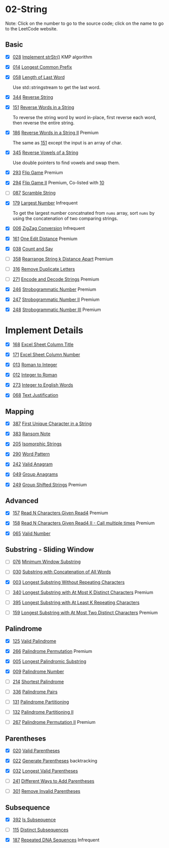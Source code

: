 # 02-String
Note: Click on the number to go to the source code; click on the name to go to the LeetCode website.

## Basic
- [x] [028](028_Implement_strStr().cpp) [Implement strStr()](https://leetcode.com/problems/implement-strstr/description/) KMP algorithm

- [x] [014](014_Longest_Common_Prefix.cpp) [Longest Common Prefix](https://leetcode.com/problems/longest-common-prefix/description/)

- [x] [058](058_Length_of_Last_Word.cpp) [Length of Last Word](https://leetcode.com/problems/length-of-last-word/description/)

    Use std::stringstream to get the last word.

- [x] [344](344_Reverse_String.cpp) [Reverse String](https://leetcode.com/problems/reverse-string/description/)

- [x] [151](151_Reverse_Words_in_a_String.cpp) [Reverse Words in a String](https://leetcode.com/problems/reverse-words-in-a-string/description/)

    To reverse the string word by word in-place, first reverse each word, then reverse the entire string.

- [x] [186](186_Reverse_Words_in_a_String_II.cpp) [Reverse Words in a String II](https://leetcode.com/problems/reverse-words-in-a-string-ii/description/) Premium

    The same as [151](151_Reverse_Words_in_a_String.cpp) except the input is an array of char.

- [x] [345](345_Reverse_Vowels_of_a_String.cpp) [Reverse Vowels of a String](https://leetcode.com/problems/reverse-vowels-of-a-string/description/)

    Use double pointers to find vowels and swap them.

- [x] [293](293_Flip_Game.cpp) [Flip Game](https://leetcode.com/problems/flip-game/description/) Premium

- [x] [294](294_Flip_Game_II.cpp) [Flip Game II](https://leetcode.com/problems/flip-game-ii/description/) Premium, Co-listed with [10](../10-Backtracking/README.md)

- [ ] [087](087_Scramble_String.cpp) [Scramble String](https://leetcode.com/problems/scramble-string/description/)

- [x] [179](179_Largest_Number.cpp) [Largest Number](https://leetcode.com/problems/largest-number/description/) Infrequent

     To get the largest number concatnated from `nums` array, sort `nums` by using the concatenation of two comparing strings.

- [x] [006](006_ZigZag_Conversion.cpp) [ZigZag Conversion](https://leetcode.com/problems/zigzag-conversion/description/) Infrequent

- [x] [161](161_One_Edit_Distance.cpp) [One Edit Distance](https://leetcode.com/problems/one-edit-distance/) Premium

- [x] [038](038_Count_and_Say.cpp) [Count and Say](https://leetcode.com/problems/count-and-say/description/)

- [ ] [358](358_Rearrange_String_k_Distance_Apart.cpp) [Rearrange String k Distance Apart](https://leetcode.com/problems/rearrange-string-k-distance-apart/description/) Premium

- [ ] [316](316_Remove_Duplicate_Letters.cpp) [Remove Duplicate Letters](https://leetcode.com/problems/remove-duplicate-letters/description/)

- [ ] [271](271_Encode_and_Decode_Strings.cpp) [Encode and Decode Strings](https://leetcode.com/problems/encode-and-decode-strings/description/) Premium

- [x] [246](246_Strobogrammatic_Number.cpp) [Strobogrammatic Number](https://leetcode.com/problems/strobogrammatic-number/description/) Premium

- [x] [247](247_Strobogrammatic_Number_II.cpp) [Strobogrammatic Number II](https://leetcode.com/problems/strobogrammatic-number-ii/description/) Premium

- [x] [248](248_Strobogrammatic_Number_III.cpp) [Strobogrammatic Number III](https://leetcode.com/problems/strobogrammatic-number-iii/description/) Premium


# Implement Details

- [x] [168](168_Excel_Sheet_Column_Title.cpp) [Excel Sheet Column Title](https://leetcode.com/problems/excel-sheet-column-title/description/)

- [x] [171](171_Excel_Sheet_Column_Number.cpp) [Excel Sheet Column Number](https://leetcode.com/problems/excel-sheet-column-number/description/)

- [x] [013](013_Roman_to_Integer.cpp) [Roman to Integer](https://leetcode.com/problems/roman-to-integer/description/)

- [x] [012](012_Integer_to_Roman.cpp) [Integer to Roman](https://leetcode.com/problems/integer-to-roman/description/)

- [x] [273](273_Integer_to_English_Words.cpp) [Integer to English Words](https://leetcode.com/problems/integer-to-english-words/description/)

- [x] [068](068_Text_Justification.cpp) [Text Justification](https://leetcode.com/problems/text-justification/description/)


## Mapping

- [x] [387](387_First_Unique_Character_in_a_String.cpp) [First Unique Character in a String](https://leetcode.com/problems/first-unique-character-in-a-string/description/)

- [x] [383](383_Ransom_Note.cpp) [Ransom Note](https://leetcode.com/problems/ransom-note/description/)

- [x] [205](205_Isomorphic_Strings.cpp) [Isomorphic Strings](https://leetcode.com/problems/isomorphic-strings/description/)

- [x] [290](290_Word_Pattern.cpp) [Word Pattern](https://leetcode.com/problems/word-pattern/description/)

- [x] [242](242_Valid_Anagram.cpp) [Valid Anagram](https://leetcode.com/problems/valid-anagram/description/)

- [x] [049](049_Group_Anagrams.cpp) [Group Anagrams](https://leetcode.com/problems/group-anagrams/description/)

- [x] [249](249_Group_Shifted_Strings.cpp) [Group Shifted Strings](https://leetcode.com/problems/group-shifted-strings/description/) Premium


## Advanced

- [x] [157](157_Read_N_Characters_Given_Read4.cpp) [Read N Characters Given Read4](https://leetcode.com/problems/read-n-characters-given-read4/description/) Premium

- [x] [158](158_Read_N_Characters_Given_Read4_II-Call_multiple_times.cpp) [Read N Characters Given Read4 II - Call multiple times](https://leetcode.com/problems/read-n-characters-given-read4-ii-call-multiple-times/description/) Premium

- [x] [065](065_Valid_Number.cpp) [Valid Number](https://leetcode.com/problems/valid-number/description/)


## Substring - Sliding Window

- [ ] [076](076_Minimum_Window_Substring.cpp) [Minimum Window Substring](https://leetcode.com/problems/minimum-window-substring/description/)

- [ ] [030](030_Substring_with_Concatenation_of_All_Words.cpp) [Substring with Concatenation of All Words](https://leetcode.com/problems/substring-with-concatenation-of-all-words/description/)

- [x] [003](003_Longest_Substring_Without_Repeating_Characters.cpp) [Longest Substring Without Repeating Characters](https://leetcode.com/problems/longest-substring-without-repeating-characters/description/)

- [ ] [340](340_Longest_Substring_with_At_Most_K_Distinct_Characters.cpp) [Longest Substring with At Most K Distinct Characters](https://leetcode.com/problems/longest-substring-with-at-most-k-distinct-characters/description/) Premium

- [ ] [395](395_Longest_Substring_with_At_Least_K_Repeating_Characters.cpp) [Longest Substring with At Least K Repeating Characters](https://leetcode.com/problems/longest-substring-with-at-least-k-repeating-characters/description/)

- [ ] [159](159_Longest_Substring_with_At_Most_Two_Distinct_Characters.cpp) [Longest Substring with At Most Two Distinct Characters](https://leetcode.com/problems/longest-substring-with-at-most-two-distinct-characters/description/) Premium


## Palindrome

- [x] [125](125_Valid_Palindrome.cpp) [Valid Palindrome](https://leetcode.com/problems/valid-palindrome/description/)

- [x] [266](266_Palindrome_Permutation.cpp) [Palindrome Permutation](https://leetcode.com/problems/palindrome-permutation/description/) Premium

- [x] [005](005_Longest_Palindromic_Substring.cpp) [Longest Palindromic Substring](https://leetcode.com/problems/longest-palindromic-substring/description/)

- [x] [009](009_Palindrome_Number.cpp) [Palindrome Number](https://leetcode.com/problems/palindrome-number/description/)

- [ ] [214](214_Shortest_Palindrome.cpp) [Shortest Palindrome](https://leetcode.com/problems/shortest-palindrome/description/)

- [ ] [336](336_Palindrome_Pairs.cpp) [Palindrome Pairs](https://leetcode.com/problems/palindrome-pairs/description/)

- [ ] [131](131_Palindrome_Partitioning.cpp) [Palindrome Partitioning](https://leetcode.com/problems/palindrome-partitioning/description/)

- [ ] [132](132_Palindrome_Partitioning_II.cpp) [Palindrome Partitioning II](https://leetcode.com/problems/palindrome-partitioning-ii/description/)

- [ ] [267](267_Palindrome_Permutation_II.cpp) [Palindrome Permutation II](https://leetcode.com/problems/palindrome-permutation-ii/description/) Premium


## Parentheses

- [x] [020](020_Valid_Parentheses.cpp) [Valid Parentheses](https://leetcode.com/problems/valid-parentheses/description/)

- [x] [022](022_Generate_Parentheses.cpp) [Generate Parentheses](https://leetcode.com/problems/generate-parentheses/description/) backtracking

- [x] [032](032_Longest_Valid_Parentheses.cpp) [Longest Valid Parentheses](https://leetcode.com/problems/longest-valid-parentheses/description/)

- [ ] [241](241_Different_Ways_to_Add_Parentheses.cpp) [Different Ways to Add Parentheses](https://leetcode.com/problems/different-ways-to-add-parentheses/description/)

- [ ] [301](301_Remove_Invalid_Parentheses.cpp) [Remove Invalid Parentheses](https://leetcode.com/problems/remove-invalid-parentheses/description/)


## Subsequence

- [x] [392](392_Is_Subsequence.cpp) [Is Subsequence](https://leetcode.com/problems/is-subsequence/description/)

- [ ] [115](115_Distinct_Subsequences.cpp) [Distinct Subsequences](https://leetcode.com/problems/distinct-subsequences/description/)

- [x] [187](187_Repeated_DNA_Sequences.cpp) [Repeated DNA Sequences](https://leetcode.com/problems/repeated-dna-sequences/description/) Infrequent
